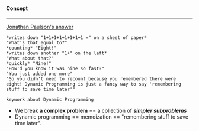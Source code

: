 #### Concept
___
[Jonathan Paulson's answer](https://www.quora.com/How-should-I-explain-dynamic-programming-to-a-4-year-old/answer/Jonathan-Paulson)
```
*writes down "1+1+1+1+1+1+1+1 =" on a sheet of paper*
"What's that equal to?"
*counting* "Eight!"
*writes down another "1+" on the left*
"What about that?"
*quickly* "Nine!"
"How'd you know it was nine so fast?"
"You just added one more"
"So you didn't need to recount because you remembered there were eight! Dynamic Programming is just a fancy way to say 'remembering stuff to save time later'"

```

`keywork about Dynamic Programming`
+ We break **a complex problem** == a collection of ***simpler subproblems***
+ Dynamic programming == memoization == "remembering stuff to save time later".
